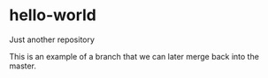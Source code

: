 # hello-world
Just another repository

This is an example of a branch that we can later merge back into the master.
